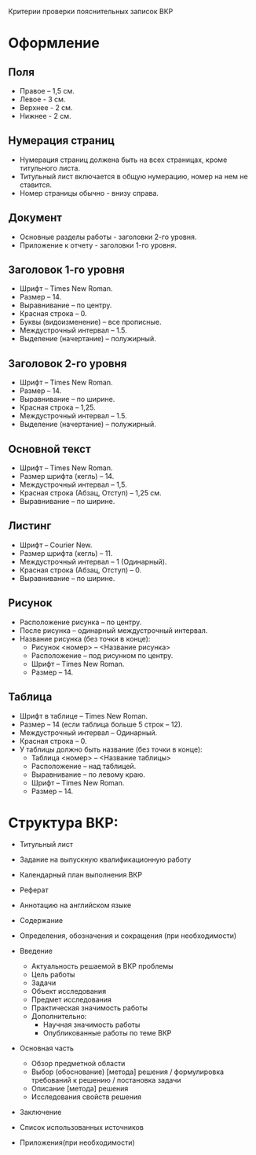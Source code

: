 Критерии проверки пояснительных записок ВКР
# Оформление
## Поля
- Правое – 1,5 см.
- Левое - 3 см.
- Верхнее - 2 см.
- Нижнее - 2 см.

## Нумерация страниц
- Нумерация страниц должена быть на всех страницах, кроме титульного листа.
- Титульный лист включается в общую нумерацию, номер на нем не ставится. 
- Номер страницы обычно - внизу справа.

## Документ
- Основные разделы работы - заголовки 2-го уровня.
- Приложение к отчету - заголовки 1-го уровня.

## Заголовок 1-го уровня
- Шрифт – Times New Roman.
- Размер – 14.
- Выравнивание – по центру.
- Красная строка – 0.
- Буквы (видоизменение) – все прописные.
- Междустрочный интервал – 1.5.
- Выделение (начертание) – полужирный.

## Заголовок 2-го уровня
- Шрифт – Times New Roman.
- Размер – 14.
- Выравнивание – по ширине.
- Красная строка – 1,25.
- Междустрочный интервал – 1.5.
- Выделение (начертание) – полужирный.

## Основной текст
- Шрифт – Times New Roman.
- Размер шрифта (кегль) – 14.
- Междустрочный интервал – 1,5.
- Красная строка (Абзац, Отступ) – 1,25 см.
- Выравнивание – по ширине.

## Листинг
- Шрифт – Courier New.
- Размер шрифта (кегль) – 11.
- Междустрочный интервал – 1 (Одинарный).
- Красная строка (Абзац, Отступ) – 0.
- Выравнивание – по ширине.

## Рисунок
- Расположение рисунка – по центру.
- После рисунка – одинарный междустрочный интервал.
- Название рисунка (без точки в конце):
    - Рисунок <номер> – <Название рисунка>
    - Расположение – под рисунком по центру.
    - Шрифт – Times New Roman.
    - Размер – 14.

## Таблица
- Шрифт в таблице – Times New Roman.
- Размер – 14 (если таблица больше 5 строк – 12).
- Междустрочный интервал – Одинарный.
- Красная строка – 0.
- У таблицы должно быть название (без точки в конце):
    - Таблица <номер> – <Название таблицы>
    - Расположение – над таблицей.
    - Выравнивание – по левому краю.
    - Шрифт – Times New Roman.
    - Размер – 14.
	
# Структура ВКР:
+ Титульный лист
+ Задание на выпускную квалификационную работу
+ Календарный план выполнения ВКР
+ Реферат
+ Аннотацию на английском языке
+ Содержание
+ Определения, обозначения и сокращения (при необходимости)
+ Введение
    - Актуальность решаемой в ВКР проблемы
    - Цель работы
    - Задачи
    - Объект исследования
    - Предмет исследования
    - Практическая значимость работы
    - Дополнительно:
        - Научная значимость работы
        - Опубликованные работы по теме ВКР
+ Основная часть
    - Обзор предметной области
    - Выбор (обоснование) [метода] решения / формулировка требований к решению / постановка задачи
    - Описание [метода] решения
    - Исследования свойств решения
	
 + Заключение
 + Список использованных источников
 + Приложения(при необходимости)
